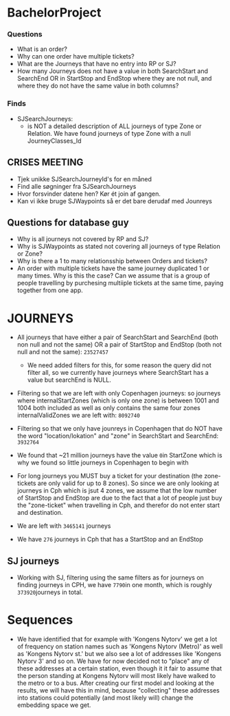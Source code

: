 # BachelorProject

### Questions

- What is an order?
- Why can one order have multiple tickets?
- What are the Journeys that have no entry into RP or SJ?
- How many Journeys does not have a value in both SearchStart and SearchEnd OR in StartStop and EndStop where they are not null, and where they do not have the same value in both columns?

### Finds

- SJSearchJourneys:
  - is NOT a detailed description of ALL journeys of type Zone or Relation. We have found journeys of type Zone with a null JourneyClasses_Id

## CRISES MEETING

- Tjek unikke SJSearchJourneyId's for en måned
- Find alle søgninger fra SJSearchJourneys
- Hvor forsvinder datene hen? Kør ét join af gangen.
- Kan vi ikke bruge SJWaypoints så er det bare derudaf med Jounreys

## Questions for database guy

- Why is all journeys not covered by RP and SJ?
- Why is SJWaypoints as stated not covering all journeys of type Relation or Zone?
- Why is there a 1 to many relationsship between Orders and tickets?
- An order with multiple tickets have the same journey duplicated 1 or many times. Why is this the case?
  Can we assume that is a group of people travelling by purchesing multiiple tickets at the same time, paying together from one app.

# JOURNEYS

- All journeys that have either a pair of SearchStart and SearchEnd (both non null and not the same) OR a pair of StartStop and EndStop (both not null and not the same): `23527457`

  - We need added filters for this, for some reason the query did not filter all, so we currently have journeys where SearchStart has a value but searchEnd is NULL.

- Filtering so that we are left with only Copenhagen journeys: so journeys where internalStartZones (which is only one zone) is between 1001 and 1004 both included as well as only contains the same four zones internalValidZones we are left with: `8092740`

- Filtering so that we only have jounreys in Copenhagen that do NOT have the word "location/lokation" and "zone" in SearchStart and SearchEnd: `3932764`

- We found that ~21 million journeys have the value `0`in StartZone which is why we found so little journeys in Copenhagen to begin with

- For long journeys you MUST buy a ticket for your destination (the zone-tickets are only valid for up to 8 zones). So since we are only looking at journeys in Cph which is jsut 4 zones, we assume that the low number of StartStop and EndStop are due to the fact that a lot of people just buy the "zone-ticket" when travelling in Cph, and therefor do not enter start and destination.

- We are left with ```3465141``` journeys

- We have ```276``` journeys in Cph that has a StartStop and an EndStop

## SJ journeys

- Working with SJ, filtering using the same filters as for journeys on finding journeys in CPH, we have ```7790```in one month, which is roughly ```373920```journeys in total. 

# Sequences

- We have identified that for example with 'Kongens Nytorv' we get a lot of frequency on station names such as 'Kongens Nytorv (Metro)' as well as 'Kongens Nytorv st.' but we also see a lot of addresses like 'Kongens Nytorv 3' and so on. We have for now decided not to "place" any of these addresses at a certain station, even though it it fair to assume that the person standing at Kongens Nytorv will most likely have walked to the metro or to a bus. After creating our first model and looking at the results, we will have this in mind, because "collecting" these addresses into stations could potentially (and most likely will) change the embedding space we get. 
